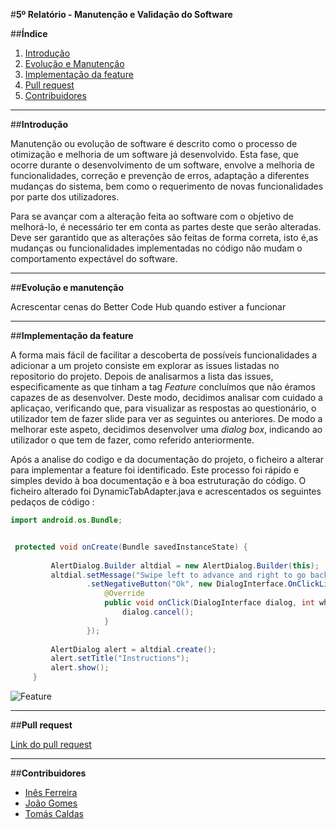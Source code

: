 #**5º Relatório - Manutenção e Validação do Software**

##**Índice**

1. [Introdução](#intro)
2. [Evolução e Manutenção](#evol)
3. [Implementação da feature](#imp)
4. [Pull request](#pull)
5. [Contribuidores](#contributors)

****
##**Introdução** <a name ="intro"></a>

Manutenção ou evolução de software é descrito como o processo de otimização e melhoria de um software já desenvolvido. Esta fase, que ocorre durante o desenvolvimento de um software, envolve a melhoria de funcionalidades, correção e prevenção de erros, adaptação a diferentes mudanças do sistema, bem como o requerimento de novas funcionalidades por parte dos utilizadores.

Para se avançar com a alteração feita ao software com o objetivo de melhorá-lo, é necessário ter em conta as partes deste que serão alteradas. Deve ser garantido que as alterações são feitas de forma correta, isto é,as mudanças ou funcionalidades implementadas no código não mudam o comportamento expectável do software.


****
##**Evolução e manutenção** <a name ="evol"></a>

Acrescentar cenas do Better Code Hub quando estiver a funcionar


****
##**Implementação da feature**<a name="imp"></a>

A forma mais fácil de facilitar a descoberta de possíveis funcionalidades a adicionar a um projeto consiste em explorar as issues listadas no repositorio do projeto. Depois de analisarmos a lista das issues, especificamente as que tinham a tag *Feature* concluímos que não éramos capazes de as desenvolver. Deste modo, decidimos analisar com cuidado a aplicaçao, verificando que, para visualizar as respostas ao questionário, o utilizador tem de fazer slide para ver as seguintes ou anteriores. De modo a melhorar este aspeto, decidimos desenvolver uma *dialog box*, indicando ao utilizador o que tem de fazer, como referido anteriormente.

Após a analise do codigo e da documentação do projeto, o ficheiro a alterar para implementar a feature foi identificado. Este processo foi rápido e simples devido à boa documentação e à boa estruturação do código. O ficheiro alterado foi DynamicTabAdapter.java e acrescentados os seguintes pedaços de código :
```java
import android.os.Bundle;

```

```java

 protected void onCreate(Bundle savedInstanceState) {
 
         AlertDialog.Builder altdial = new AlertDialog.Builder(this);
         altdial.setMessage("Swipe left to advance and right to go back!").setCancelable(false)
                 .setNegativeButton("Ok", new DialogInterface.OnClickListener() {
                     @Override
                     public void onClick(DialogInterface dialog, int which) {
                         dialog.cancel();
                     }
                 });
 
         AlertDialog alert = altdial.create();
         alert.setTitle("Instructions");
         alert.show();
     }
```

![Feature](https://github.com/tomasvcaldas/FEUP-ESOF-MALARIASURV/blob/master/ESOF-docs/Images/feature.png?raw=true)

****
##**Pull request**<a name="pull"></a>

[Link do pull request](https://github.com/EyeSeeTea/pictureapp/pull/666)



****
##**Contribuidores**<a name="contributors"></a>

* [Inês Ferreira](https://github.com/inesferreira7)
* [João Gomes](https://github.com/joaogomes04)
* [Tomás Caldas](https://github.com/tomasvcaldas)
